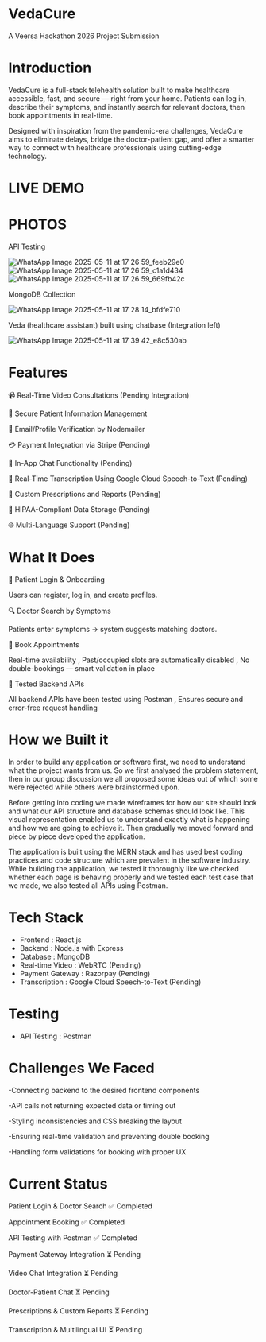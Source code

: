 # VedaCure
A Veersa Hackathon 2026 Project Submission

# Introduction
VedaCure is a full-stack telehealth solution built to make healthcare accessible, fast, and secure — right from your home. Patients can log in, describe their symptoms, and instantly search for relevant doctors, then book appointments in real-time.

Designed with inspiration from the pandemic-era challenges, VedaCure aims to eliminate delays, bridge the doctor-patient gap, and offer a smarter way to connect with healthcare professionals using cutting-edge technology.

# LIVE DEMO


# PHOTOS

API Testing

![WhatsApp Image 2025-05-11 at 17 26 59_feeb29e0](https://github.com/user-attachments/assets/6416f190-414f-40f2-a075-5a046cfbdd74)
![WhatsApp Image 2025-05-11 at 17 26 59_c1a1d434](https://github.com/user-attachments/assets/69ff1589-c8dd-4b24-8deb-8a63fc11528c)
![WhatsApp Image 2025-05-11 at 17 26 59_669fb42c](https://github.com/user-attachments/assets/21e16b0e-1a1e-48af-a18d-48090b7c0738)



MongoDB Collection

![WhatsApp Image 2025-05-11 at 17 28 14_bfdfe710](https://github.com/user-attachments/assets/06cd7e38-3b60-4534-943e-1ace87cc4851)



Veda (healthcare assistant) built using chatbase (Integration left)

![WhatsApp Image 2025-05-11 at 17 39 42_e8c530ab](https://github.com/user-attachments/assets/900c3831-8d42-4896-a055-fedf435774dc)


# Features
📹 Real-Time Video Consultations (Pending Integration)

🔐 Secure Patient Information Management

📩 Email/Profile Verification by Nodemailer

💳 Payment Integration via Stripe (Pending)

💬 In-App Chat Functionality (Pending)

📝 Real-Time Transcription Using Google Cloud Speech-to-Text (Pending)

🧾 Custom Prescriptions and Reports (Pending)

📜 HIPAA-Compliant Data Storage (Pending)

🌐 Multi-Language Support (Pending)

# What It Does
👤 Patient Login & Onboarding

Users can register, log in, and create profiles.

🔍 Doctor Search by Symptoms

Patients enter symptoms → system suggests matching doctors.

📆 Book Appointments

Real-time availability , Past/occupied slots are automatically disabled , No double-bookings — smart validation in place

🧪 Tested Backend APIs

All backend APIs have been tested using Postman , Ensures secure and error-free request handling

# How we Built it
In order to build any application or software first, we need to understand what the project wants from us. So we first analysed the problem statement, then in our group discussion we all proposed some ideas out of which some were rejected while others were brainstormed upon.

Before getting into coding we made wireframes for how our site should look and what our API structure and database schemas should look like. This visual representation enabled us to understand exactly what is happening and how we are going to achieve it. Then gradually we moved forward and piece by piece developed the application.

The application is built using the MERN stack and has used best coding practices and code structure which are prevalent in the software industry. While building the application, we tested it thoroughly like we checked whether each page is behaving properly and we tested each test case that we made, we also tested all APIs using Postman.

# Tech Stack
 
- Frontend :	React.js
- Backend	 :  Node.js with Express
- Database :  MongoDB
- Real-time Video	: WebRTC (Pending)
- Payment Gateway	: Razorpay (Pending)
- Transcription	: Google Cloud Speech-to-Text (Pending)

# Testing
- API Testing	: Postman

# Challenges We Faced
-Connecting backend to the desired frontend components

-API calls not returning expected data or timing out

-Styling inconsistencies and CSS breaking the layout

-Ensuring real-time validation and preventing double booking

-Handling form validations for booking with proper UX

# Current Status

Patient Login & Doctor Search	                    ✅ Completed

Appointment Booking	                              ✅ Completed

API Testing with Postman                         	✅ Completed

Payment Gateway Integration                     	⏳ Pending

Video Chat Integration	                          ⏳ Pending

Doctor-Patient Chat	                              ⏳ Pending

Prescriptions & Custom Reports	                  ⏳ Pending

Transcription & Multilingual UI	                  ⏳ Pending
